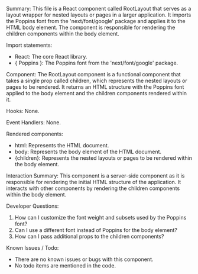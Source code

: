 Summary:
This file is a React component called RootLayout that serves as a layout wrapper for nested layouts or pages in a larger application. It imports the Poppins font from the 'next/font/google' package and applies it to the HTML body element. The component is responsible for rendering the children components within the body element.

Import statements:
- React: The core React library.
- { Poppins }: The Poppins font from the 'next/font/google' package.

Component:
The RootLayout component is a functional component that takes a single prop called children, which represents the nested layouts or pages to be rendered. It returns an HTML structure with the Poppins font applied to the body element and the children components rendered within it.

Hooks:
None.

Event Handlers:
None.

Rendered components:
- html: Represents the HTML document.
- body: Represents the body element of the HTML document.
- {children}: Represents the nested layouts or pages to be rendered within the body element.

Interaction Summary:
This component is a server-side component as it is responsible for rendering the initial HTML structure of the application. It interacts with other components by rendering the children components within the body element.

Developer Questions:
1. How can I customize the font weight and subsets used by the Poppins font?
2. Can I use a different font instead of Poppins for the body element?
3. How can I pass additional props to the children components?

Known Issues / Todo:
- There are no known issues or bugs with this component.
- No todo items are mentioned in the code.